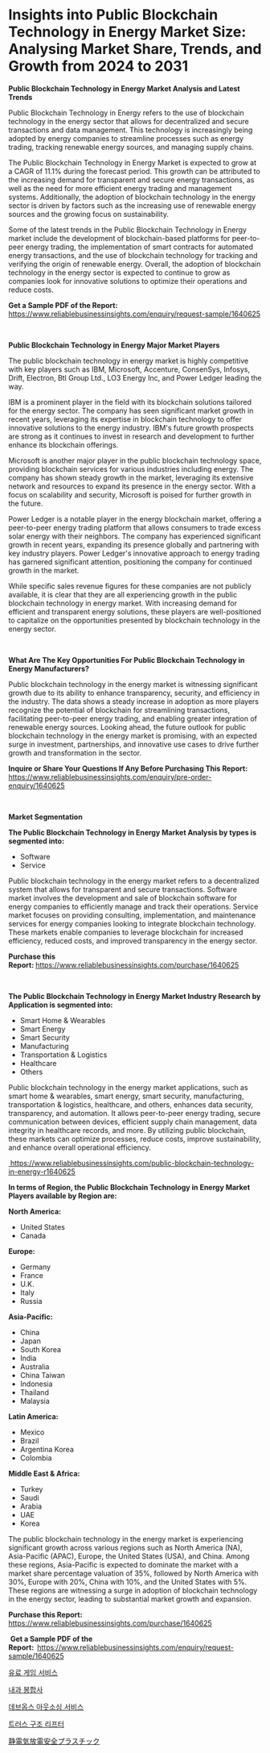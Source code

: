 <p><h1>Insights into Public Blockchain Technology in Energy Market Size: Analysing Market Share, Trends, and Growth from 2024 to 2031</h1></p><p><strong>Public Blockchain Technology in Energy Market Analysis and Latest Trends</strong></p>
<p><p>Public Blockchain Technology in Energy refers to the use of blockchain technology in the energy sector that allows for decentralized and secure transactions and data management. This technology is increasingly being adopted by energy companies to streamline processes such as energy trading, tracking renewable energy sources, and managing supply chains.</p><p>The Public Blockchain Technology in Energy Market is expected to grow at a CAGR of 11.1% during the forecast period. This growth can be attributed to the increasing demand for transparent and secure energy transactions, as well as the need for more efficient energy trading and management systems. Additionally, the adoption of blockchain technology in the energy sector is driven by factors such as the increasing use of renewable energy sources and the growing focus on sustainability.</p><p>Some of the latest trends in the Public Blockchain Technology in Energy market include the development of blockchain-based platforms for peer-to-peer energy trading, the implementation of smart contracts for automated energy transactions, and the use of blockchain technology for tracking and verifying the origin of renewable energy. Overall, the adoption of blockchain technology in the energy sector is expected to continue to grow as companies look for innovative solutions to optimize their operations and reduce costs.</p></p>
<p><strong>Get a Sample PDF of the Report:&nbsp;</strong> <a href="https://www.reliablebusinessinsights.com/enquiry/request-sample/1640625">https://www.reliablebusinessinsights.com/enquiry/request-sample/1640625</a></p>
<p>&nbsp;</p>
<p><strong>Public Blockchain Technology in Energy Major Market Players</strong></p>
<p><p>The public blockchain technology in energy market is highly competitive with key players such as IBM, Microsoft, Accenture, ConsenSys, Infosys, Drift, Electron, Btl Group Ltd., LO3 Energy Inc, and Power Ledger leading the way.</p><p>IBM is a prominent player in the field with its blockchain solutions tailored for the energy sector. The company has seen significant market growth in recent years, leveraging its expertise in blockchain technology to offer innovative solutions to the energy industry. IBM's future growth prospects are strong as it continues to invest in research and development to further enhance its blockchain offerings.</p><p>Microsoft is another major player in the public blockchain technology space, providing blockchain services for various industries including energy. The company has shown steady growth in the market, leveraging its extensive network and resources to expand its presence in the energy sector. With a focus on scalability and security, Microsoft is poised for further growth in the future.</p><p>Power Ledger is a notable player in the energy blockchain market, offering a peer-to-peer energy trading platform that allows consumers to trade excess solar energy with their neighbors. The company has experienced significant growth in recent years, expanding its presence globally and partnering with key industry players. Power Ledger's innovative approach to energy trading has garnered significant attention, positioning the company for continued growth in the market.</p><p>While specific sales revenue figures for these companies are not publicly available, it is clear that they are all experiencing growth in the public blockchain technology in energy market. With increasing demand for efficient and transparent energy solutions, these players are well-positioned to capitalize on the opportunities presented by blockchain technology in the energy sector.</p></p>
<p>&nbsp;</p>
<p><strong>What Are The Key Opportunities For Public Blockchain Technology in Energy Manufacturers?</strong></p>
<p><p>Public blockchain technology in the energy market is witnessing significant growth due to its ability to enhance transparency, security, and efficiency in the industry. The data shows a steady increase in adoption as more players recognize the potential of blockchain for streamlining transactions, facilitating peer-to-peer energy trading, and enabling greater integration of renewable energy sources. Looking ahead, the future outlook for public blockchain technology in the energy market is promising, with an expected surge in investment, partnerships, and innovative use cases to drive further growth and transformation in the sector.</p></p>
<p><strong>Inquire or Share Your Questions If Any Before Purchasing This Report:</strong> <a href="https://www.reliablebusinessinsights.com/enquiry/pre-order-enquiry/1640625">https://www.reliablebusinessinsights.com/enquiry/pre-order-enquiry/1640625</a></p>
<p>&nbsp;</p>
<p><strong>Market Segmentation</strong></p>
<p><strong>The Public Blockchain Technology in Energy Market Analysis by types is segmented into:</strong></p>
<p><ul><li>Software</li><li>Service</li></ul></p>
<p><p>Public blockchain technology in the energy market refers to a decentralized system that allows for transparent and secure transactions. Software market involves the development and sale of blockchain software for energy companies to efficiently manage and track their operations. Service market focuses on providing consulting, implementation, and maintenance services for energy companies looking to integrate blockchain technology. These markets enable companies to leverage blockchain for increased efficiency, reduced costs, and improved transparency in the energy sector.</p></p>
<p><strong>Purchase this Report:&nbsp;</strong><a href="https://www.reliablebusinessinsights.com/purchase/1640625">https://www.reliablebusinessinsights.com/purchase/1640625</a></p>
<p>&nbsp;</p>
<p><strong>The Public Blockchain Technology in Energy Market Industry Research by Application is segmented into:</strong></p>
<p><ul><li>Smart Home & Wearables</li><li>Smart Energy</li><li>Smart Security</li><li>Manufacturing</li><li>Transportation & Logistics</li><li>Healthcare</li><li>Others</li></ul></p>
<p><p>Public blockchain technology in the energy market applications, such as smart home & wearables, smart energy, smart security, manufacturing, transportation & logistics, healthcare, and others, enhances data security, transparency, and automation. It allows peer-to-peer energy trading, secure communication between devices, efficient supply chain management, data integrity in healthcare records, and more. By utilizing public blockchain, these markets can optimize processes, reduce costs, improve sustainability, and enhance overall operational efficiency.</p></p>
<p><a href="https://www.reliablebusinessinsights.com/public-blockchain-technology-in-energy-r1640625">&nbsp;https://www.reliablebusinessinsights.com/public-blockchain-technology-in-energy-r1640625</a></p>
<p><strong>In terms of Region, the Public Blockchain Technology in Energy Market Players available by Region are:</strong></p>
<p>
    <p> <strong> North America: </strong>
        <ul>
            <li>United States</li>
            <li>Canada</li>
        </ul>
        </p> 
    <p> <strong> Europe: </strong>
        <ul>
            <li>Germany</li>
            <li>France</li>
            <li>U.K.</li>
            <li>Italy</li>
            <li>Russia</li>
        </ul>
        </p> 
    <p> <strong> Asia-Pacific: </strong>
        <ul>
            <li>China</li>
            <li>Japan</li>
            <li>South Korea</li>
            <li>India</li>
            <li>Australia</li>
            <li>China Taiwan</li>
            <li>Indonesia</li>
            <li>Thailand</li>
            <li>Malaysia</li>
        </ul>
        </p> 
    <p> <strong> Latin America: </strong>
        <ul>
            <li>Mexico</li>
            <li>Brazil</li>
            <li>Argentina Korea</li>
            <li>Colombia</li>
        </ul>
        </p> 
    <p> <strong> Middle East & Africa: </strong>
        <ul>
            <li>Turkey</li>
            <li>Saudi</li>
            <li>Arabia</li>
            <li>UAE</li>
            <li>Korea</li>
        </ul>
    </p>
    </p>
<p><p>The public blockchain technology in the energy market is experiencing significant growth across various regions such as North America (NA), Asia-Pacific (APAC), Europe, the United States (USA), and China. Among these regions, Asia-Pacific is expected to dominate the market with a market share percentage valuation of 35%, followed by North America with 30%, Europe with 20%, China with 10%, and the United States with 5%. These regions are witnessing a surge in adoption of blockchain technology in the energy sector, leading to substantial market growth and expansion.</p></p>
<p><strong>Purchase this Report: </strong><a href="https://www.reliablebusinessinsights.com/purchase/1640625">https://www.reliablebusinessinsights.com/purchase/1640625</a></p>
<p>&nbsp;<strong>Get a Sample PDF of the Report:&nbsp;&nbsp;</strong><a href="https://www.reliablebusinessinsights.com/enquiry/request-sample/1640625">https://www.reliablebusinessinsights.com/enquiry/request-sample/1640625</a></p>
<p><strong></strong></p>
<p><p><a href="https://github.com/sarassiksa/Market-Research-Report-List-1/blob/main/387051982807.md">유료 게임 서비스</a></p><p><a href="https://medium.com/@audieyost2004/%EB%82%B4%EA%B3%BC-%EB%B4%89%ED%95%A9-%EC%8B%9C%EC%9E%A5-%EB%B6%84%EC%84%9D-cagr-%EC%8B%9C%EC%9E%A5-%EC%84%B8%EB%B6%84%ED%99%94-%EB%B0%8F-%EC%84%B8%EA%B3%84-%EC%82%B0%EC%97%85-%EA%B0%9C%EC%9A%94-7e0ccc3835c1">내과 봉합사</a></p><p><a href="https://github.com/mduzzalmduzzal601/Market-Research-Report-List-1/blob/main/413375782814.md">데브옵스 아웃소싱 서비스</a></p><p><a href="https://medium.com/@albinbrakus2023/%ED%8A%B8%EB%9F%AC%EC%8A%A4-%EA%B5%AC%EC%A1%B0-%EB%A6%AC%ED%94%84%ED%84%B0-%EC%8B%9C%EC%9E%A5-%EC%A7%80%ED%91%9C%EC%9D%98-%ED%95%B4%EB%8F%85-%EC%8B%9C%EC%9E%A5-%EC%A0%90%EC%9C%A0%EC%9C%A8-%ED%8A%B8%EB%A0%8C%EB%93%9C-%EB%B0%8F-%EC%84%B1%EC%9E%A5-%ED%8C%A8%ED%84%B4-0f7d2e525cec">트러스 구조 리프터</a></p><p><a href="https://medium.com/@lauriank/%E9%9D%99%E9%9B%BB%E6%94%BE%E9%9B%BB%E5%AE%89%E5%85%A8%E3%83%97%E3%83%A9%E3%82%B9%E3%83%81%E3%83%83%E3%82%AF%E5%B8%82%E5%A0%B4-%E5%B8%82%E5%A0%B4cagr-%E5%B8%82%E5%A0%B4%E3%83%88%E3%83%AC%E3%83%B3%E3%83%89-%E3%81%8A%E3%82%88%E3%81%B3%E6%88%90%E9%95%B7%E6%88%A6%E7%95%A5%E3%81%AB%E9%96%A2%E3%81%99%E3%82%8B%E6%B4%9E%E5%AF%9F-seiden-h%C5%8Ddan-anzen-purasuchikku-shij%C5%8D-shij%C5%8D-cagr-29afce4cd812">静電気放電安全プラスチック</a></p></p>